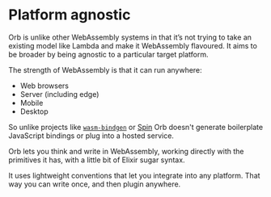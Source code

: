 # Platform agnostic

Orb is unlike other WebAssembly systems in that it’s not trying to take an existing model like Lambda and make it WebAssembly flavoured. It aims to be broader by being agnostic to a particular target platform.

The strength of WebAssembly is that it can run anywhere:

- Web browsers
- Server (including edge)
- Mobile
- Desktop

So unlike projects like [`wasm-bindgen`](https://github.com/rustwasm/wasm-bindgen) or [Spin](https://github.com/fermyon/spin) Orb doesn't generate boilerplate JavaScript bindings or plug into a hosted service.

Orb lets you think and write in WebAssembly, working directly with the primitives it has, with a little bit of Elixir sugar syntax.

It uses lightweight conventions that let you integrate into any platform. That way you can write once, and then plugin anywhere.

